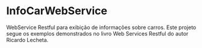 # InfoCarWebService
WebService Restful para exibição de informações sobre carros.
Este projeto segue os exemplos demonstrados no livro Web Services Restful do autor Ricardo Lecheta.
